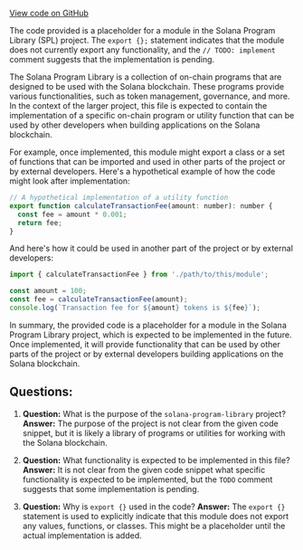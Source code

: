 [View code on GitHub](https://github.com/solana-labs/solana-program-library/token/js/src/instructions/initializeMultisig2.ts)

The code provided is a placeholder for a module in the Solana Program Library (SPL) project. The `export {};` statement indicates that the module does not currently export any functionality, and the `// TODO: implement` comment suggests that the implementation is pending.

The Solana Program Library is a collection of on-chain programs that are designed to be used with the Solana blockchain. These programs provide various functionalities, such as token management, governance, and more. In the context of the larger project, this file is expected to contain the implementation of a specific on-chain program or utility function that can be used by other developers when building applications on the Solana blockchain.

For example, once implemented, this module might export a class or a set of functions that can be imported and used in other parts of the project or by external developers. Here's a hypothetical example of how the code might look after implementation:

```javascript
// A hypothetical implementation of a utility function
export function calculateTransactionFee(amount: number): number {
  const fee = amount * 0.001;
  return fee;
}
```

And here's how it could be used in another part of the project or by external developers:

```javascript
import { calculateTransactionFee } from './path/to/this/module';

const amount = 100;
const fee = calculateTransactionFee(amount);
console.log(`Transaction fee for ${amount} tokens is ${fee}`);
```

In summary, the provided code is a placeholder for a module in the Solana Program Library project, which is expected to be implemented in the future. Once implemented, it will provide functionality that can be used by other parts of the project or by external developers building applications on the Solana blockchain.
## Questions: 
 1. **Question:** What is the purpose of the `solana-program-library` project?
   **Answer:** The purpose of the project is not clear from the given code snippet, but it is likely a library of programs or utilities for working with the Solana blockchain.

2. **Question:** What functionality is expected to be implemented in this file?
   **Answer:** It is not clear from the given code snippet what specific functionality is expected to be implemented, but the `TODO` comment suggests that some implementation is pending.

3. **Question:** Why is `export {}` used in the code?
   **Answer:** The `export {}` statement is used to explicitly indicate that this module does not export any values, functions, or classes. This might be a placeholder until the actual implementation is added.
